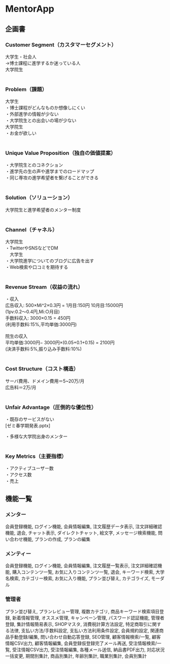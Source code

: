 # MentorApp
## 企画書
### Customer Segment（カスタマーセグメント）
大学生・社会人<br>
→博士課程に進学するか迷っている人<br>
大学院生<br>
<br>
### Problem（課題）
大学生<br>
・博士課程がどんなものか想像しにくい<br>
・外部進学の情報が少ない<br>
・大学院生との出会いの場が少ない<br>
大学院生<br>
・お金が欲しい<br>
<br>
### Unique Value Proposition（独自の価値提案）
・大学院生とのコネクション<br>
・進学先の生の声や進学までのロードマップ<br>
・同じ専攻の進学希望者を繋げることができる<br>
<br>
### Solution（ソリューション）
大学院生と進学希望者のメンター制度<br>
<br>
### Channel（チャネル）
大学院生<br>
・TwitterやSNSなどでDM<br>
　大学生<br>
・大学院進学についてのブログに広告を出す<br>
・Web検索や口コミを期待する<br>
<br>
### Revenue Stream（収益の流れ）
・収入<br>
広告収入: 500×Mi^2×0.3円 = 1月目:150円 10月目:15000円<br>
 (1pv:0.2〜0.4円,Mi:○月目)<br>
手数料収入: 3000×0.15 = 450円<br>
(利用手数料:15%,平均単価:3000円)<br>
<br>
院生の収入<br>
平均単価:3000円− 3000円×(0.05+0.1+0.15) = 2100円<br>
(決済手数料:5%,振り込み手数料:10%)<br>
<br>
### Cost Structure（コスト構造）
サーバ費用、ドメイン費用＝5~20万/月<br>
広告料＝2万/月<br>
<br>
### Unfair Advantage（圧倒的な優位性）
・既存のサービスがない<br>[ゼミ春学期発表.pptx]

・多様な大学院出身のメンター<br>
<br>
### Key Metrics（主要指標）
・アクティブユーザー数<br>
・アクセス数<br>
・売上<br>

## 機能一覧
### メンター
会員登録機能,
ログイン機能,
会員情報編集,
注文履歴データ表示,
注文詳細確認機能,
退会,
チャット表示,
ダイレクトチャット,
絵文字,
メッセージ検索機能,
問い合わせ機能,
プランの作成,
プランの編集

### メンティー
会員登録機能,
ログイン機能,
会員情報編集,
注文履歴一覧表示,
注文詳細確認機能,
購入コンテンツ一覧,
お気に入りコンテンツ一覧,
退会,
キーワード検索,
大学名検索,
カテゴリー検索,
お気に入り機能,
プラン並び替え,
カテゴライズ,
モーダル

### 管理者
プラン並び替え,
プランレビュー管理,
複数カテゴリ,
商品キーワード検索項目登録,
新着情報管理,
オススメ管理,
キャンペーン管理,
パスワード認証機能,
管理者登録,
集計情報簡易表示,
SHOPマスタ,
消費税計算方法設定,
特定商取引に関する法律,
支払い方法/手数料設定,
支払い方法利用条件設定,
会員規約設定,
関連商品手動登録/編集,
問い合わせ自動応答登録,
SEO管理,
顧客情報検索/一覧,
顧客情報CSV出力,
顧客情報編集,
会員登録仮登録完了メール再送,
受注情報検索/一覧,
受注情報CSV出力,
受注情報編集,
各種メール送信,
納品書PDF出力,
対応状況一括変更,
期間別集計,
商品別集計,
年齢別集計,
職業別集計,
会員別集計
